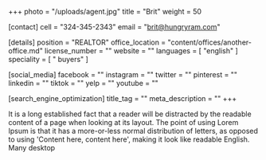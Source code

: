 +++
photo = "/uploads/agent.jpg"
title = "Brit"
weight = 50

[contact]
cell = "324-345-2343"
email = "brit@hungryram.com"

[details]
position = "REALTOR"
office_location = "content/offices/another-office.md"
license_number = ""
website = ""
languages = [ "english" ]
speciality = [ " buyers" ]

[social_media]
facebook = ""
instagram = ""
twitter = ""
pinterest = ""
linkedin = ""
tiktok = ""
yelp = ""
youtube = ""

[search_engine_optimization]
title_tag = ""
meta_description = ""
+++

It is a long established fact that a reader will be distracted by the readable content of a page when looking at its layout. The point of using Lorem Ipsum is that it has a more-or-less normal distribution of letters, as opposed to using 'Content here, content here', making it look like readable English. Many desktop&nbsp;
